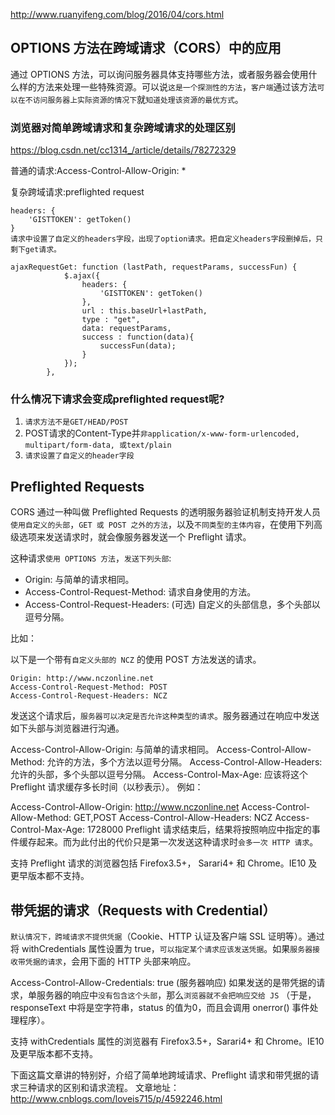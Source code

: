 http://www.ruanyifeng.com/blog/2016/04/cors.html

## OPTIONS 方法在跨域请求（CORS）中的应用

通过 OPTIONS 方法，可以询问服务器具体支持哪些方法，或者服务器会使用什么样的方法来处理一些特殊资源。可以说`这是一个探测性的方法`，`客户端`通过该方法`可以在不访问服务器上实际资源的情况下`就`知道处理该资源的最优方式`。

### 浏览器对简单跨域请求和复杂跨域请求的处理区别

https://blog.csdn.net/cc1314_/article/details/78272329

普通的请求:Access-Control-Allow-Origin: *

复杂跨域请求:preflighted request

```
headers: {  
    'GISTTOKEN': getToken()  
}
请求中设置了自定义的headers字段，出现了option请求。把自定义headers字段删掉后，只剩下get请求。

ajaxRequestGet: function (lastPath, requestParams, successFun) {  
            $.ajax({  
                headers: {  
                    'GISTTOKEN': getToken()  
                },  
                url : this.baseUrl+lastPath,  
                type : "get",  
                data: requestParams,  
                success : function(data){  
                    successFun(data);  
                }  
            });  
        },  
```

### 什么情况下请求会变成preflighted request呢? 

1. `请求方法不是GET/HEAD/POST`
2. POST请求的Content-Type并`非application/x-www-form-urlencoded, multipart/form-data, 或text/plain`
3. `请求设置了自定义的header字段`

## Preflighted Requests
CORS 通过一种叫做 Preflighted Requests 的透明服务器验证机制支持开发人员`使用自定义的头部`，`GET 或 POST 之外的方法`，以及`不同类型的主体内容`，在使用下列高级选项来发送请求时，就会像服务器发送一个 Preflight 请求。

这种请求`使用 OPTIONS 方法`，`发送下列头部`:

- Origin: 与简单的请求相同。
- Access-Control-Request-Method: 请求自身使用的方法。
- Access-Control-Request-Headers: (可选) 自定义的头部信息，多个头部以逗号分隔。

比如：

以下是一个带有`自定义头部的 NCZ` 的使用 POST 方法发送的请求。
```
Origin: http://www.nczonline.net
Access-Control-Request-Method: POST
Access-Control-Request-Headers: NCZ
```
发送这个请求后，`服务器可以决定是否允许这种类型的请求`。服务器通过在响应中发送如下头部与浏览器进行沟通。

Access-Control-Allow-Origin: 与简单的请求相同。
Access-Control-Allow-Method: 允许的方法，多个方法以逗号分隔。
Access-Control-Allow-Headers: 允许的头部，多个头部以逗号分隔。
Access-Control-Max-Age: 应该将这个 Preflight 请求缓存多长时间（以秒表示）。
例如：

Access-Control-Allow-Origin: http://www.nczonline.net
Access-Control-Allow-Method: GET,POST
Access-Control-Allow-Headers: NCZ
Access-Control-Max-Age: 1728000
Preflight 请求结束后，结果将按照响应中指定的事件缓存起来。而为此付出的代价只是第一次发送这种请求时`会多一次 HTTP 请求`。

支持 Preflight 请求的浏览器包括 Firefox3.5+， Sarari4+ 和 Chrome。IE10 及更早版本都不支持。

## 带凭据的请求（Requests with Credential）
`默认情况下，跨域请求不提供凭据`（Cookie、HTTP 认证及客户端 SSL 证明等）。通过将 withCredentials 属性设置为 true，`可以指定某个请求应该发送凭据`。如果`服务器接收带凭据的请求`，会用下面的 HTTP 头部来响应。

Access-Control-Allow-Credentials: true  (服务器响应)
如果发送的是带凭据的请求，单服务器的响应中`没有包含这个头部`，那么`浏览器就不会把响应交给 JS` （于是，responseText 中将是空字符串，status 的值为0，而且会调用 onerror() 事件处理程序）。

支持 withCredentials 属性的浏览器有 Firefox3.5+，Sarari4+ 和 Chrome。IE10 及更早版本都不支持。

下面这篇文章讲的特别好，介绍了简单地跨域请求、Preflight 请求和带凭据的请求三种请求的区别和请求流程。 文章地址：http://www.cnblogs.com/loveis715/p/4592246.html




